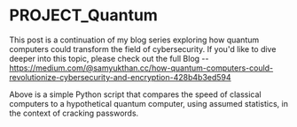 # PROJECT_Quantum

This post is a continuation of my blog series exploring how quantum computers could transform the field of cybersecurity. If you'd like to dive deeper into this topic, please check out the full Blog --
https://medium.com/@samyukthan.cc/how-quantum-computers-could-revolutionize-cybersecurity-and-encryption-428b4b3ed594

Above is a simple Python script that compares the speed of classical computers to a hypothetical quantum computer, using assumed statistics, in the context of cracking passwords.
